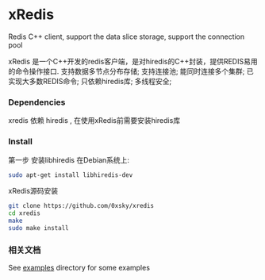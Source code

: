 xRedis
======

Redis C++ client, support the data slice storage, support the connection pool

xRedis 是一个C++开发的redis客户端，是对hiredis的C++封装，提供REDIS易用的命令操作接口.
支持数据多节点分布存储;
支持连接池;
能同时连接多个集群;
已实现大多数REDIS命令;
只依赖hiredis库;
多线程安全;

### Dependencies

xredis 依赖 hiredis ,  在使用xRedis前需要安装hiredis库

### Install

第一步 安装libhiredis
 在Debian系统上:
```bash
sudo apt-get install libhiredis-dev
```

xRedis源码安装
```bash
git clone https://github.com/0xsky/xredis
cd xredis
make
sudo make install
```

### 相关文档

See [examples](https://github.com/0xsky/xredis/blob/master/examples) directory for some examples


